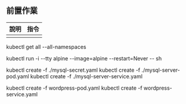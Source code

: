 ## 前置作業

| 說明 | 指令 |
| ---- | ---- |
|      |      |


kubectl get all --all-namespaces

kubectl run -i --tty alpine --image=alpine --restart=Never -- sh


kubectl create -f ./mysql-secret.yaml
kubectl create -f ./mysql-server-pod.yaml
kubectl create -f ./mysql-server-service.yaml

kubectl create -f wordpress-pod.yaml
kubectl create -f wordpress-service.yaml